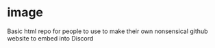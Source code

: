 # image
Basic html repo for people to use to make their own nonsensical github website to embed into Discord
